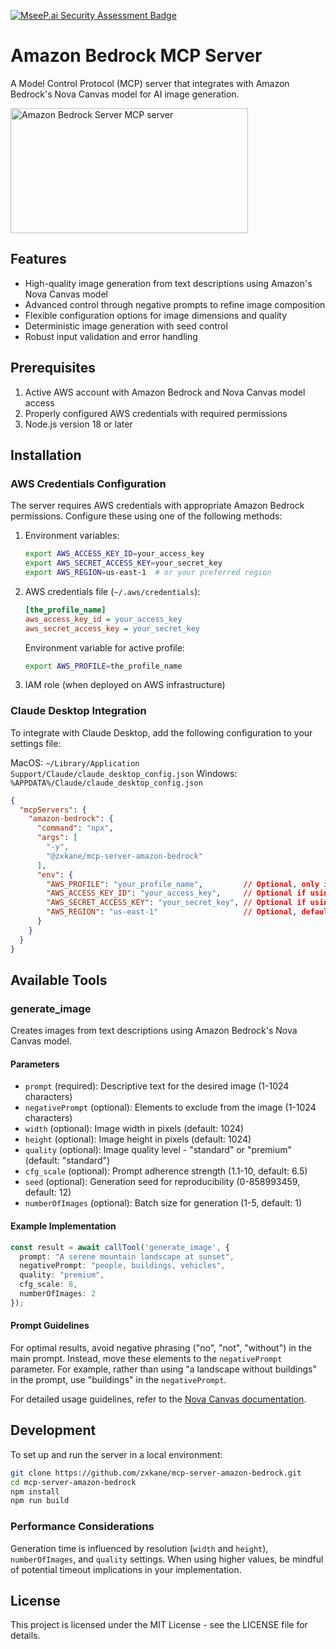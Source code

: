 [![MseeP.ai Security Assessment Badge](https://mseep.net/pr/zxkane-mcp-server-amazon-bedrock-badge.png)](https://mseep.ai/app/zxkane-mcp-server-amazon-bedrock)

# Amazon Bedrock MCP Server

A Model Control Protocol (MCP) server that integrates with Amazon Bedrock's Nova Canvas model for AI image generation.

<a href="https://glama.ai/mcp/servers/9qw7dwpvj9"><img width="380" height="200" src="https://glama.ai/mcp/servers/9qw7dwpvj9/badge" alt="Amazon Bedrock Server MCP server" /></a>

## Features

- High-quality image generation from text descriptions using Amazon's Nova Canvas model
- Advanced control through negative prompts to refine image composition
- Flexible configuration options for image dimensions and quality
- Deterministic image generation with seed control
- Robust input validation and error handling

## Prerequisites

1. Active AWS account with Amazon Bedrock and Nova Canvas model access
2. Properly configured AWS credentials with required permissions
3. Node.js version 18 or later

## Installation

### AWS Credentials Configuration

The server requires AWS credentials with appropriate Amazon Bedrock permissions. Configure these using one of the following methods:

1. Environment variables:
   ```bash
   export AWS_ACCESS_KEY_ID=your_access_key
   export AWS_SECRET_ACCESS_KEY=your_secret_key
   export AWS_REGION=us-east-1  # or your preferred region
   ```

2. AWS credentials file (`~/.aws/credentials`):
   ```ini
   [the_profile_name]
   aws_access_key_id = your_access_key
   aws_secret_access_key = your_secret_key
   ```
   Environment variable for active profile:
   ```bash
   export AWS_PROFILE=the_profile_name
   ```

3. IAM role (when deployed on AWS infrastructure)

### Claude Desktop Integration

To integrate with Claude Desktop, add the following configuration to your settings file:

MacOS: `~/Library/Application Support/Claude/claude_desktop_config.json`
Windows: `%APPDATA%/Claude/claude_desktop_config.json`

```json
{
  "mcpServers": {
    "amazon-bedrock": {
      "command": "npx",
      "args": [
        "-y",
        "@zxkane/mcp-server-amazon-bedrock"
      ],
      "env": {
        "AWS_PROFILE": "your_profile_name",         // Optional, only if you want to use a specific profile
        "AWS_ACCESS_KEY_ID": "your_access_key",     // Optional if using AWS credentials file or IAM role
        "AWS_SECRET_ACCESS_KEY": "your_secret_key", // Optional if using AWS credentials file or IAM role
        "AWS_REGION": "us-east-1"                   // Optional, defaults to 'us-east-1'
      }
    }
  }
}
```

## Available Tools

### generate_image

Creates images from text descriptions using Amazon Bedrock's Nova Canvas model.

#### Parameters

- `prompt` (required): Descriptive text for the desired image (1-1024 characters)
- `negativePrompt` (optional): Elements to exclude from the image (1-1024 characters)
- `width` (optional): Image width in pixels (default: 1024)
- `height` (optional): Image height in pixels (default: 1024)
- `quality` (optional): Image quality level - "standard" or "premium" (default: "standard")
- `cfg_scale` (optional): Prompt adherence strength (1.1-10, default: 6.5)
- `seed` (optional): Generation seed for reproducibility (0-858993459, default: 12)
- `numberOfImages` (optional): Batch size for generation (1-5, default: 1)

#### Example Implementation

```typescript
const result = await callTool('generate_image', {
  prompt: "A serene mountain landscape at sunset",
  negativePrompt: "people, buildings, vehicles",
  quality: "premium",
  cfg_scale: 8,
  numberOfImages: 2
});
```

#### Prompt Guidelines

For optimal results, avoid negative phrasing ("no", "not", "without") in the main prompt. Instead, move these elements to the `negativePrompt` parameter. For example, rather than using "a landscape without buildings" in the prompt, use "buildings" in the `negativePrompt`.

For detailed usage guidelines, refer to the [Nova Canvas documentation][nova-canvas-doc].

## Development

To set up and run the server in a local environment:

```bash
git clone https://github.com/zxkane/mcp-server-amazon-bedrock.git
cd mcp-server-amazon-bedrock
npm install
npm run build
```

### Performance Considerations

Generation time is influenced by resolution (`width` and `height`), `numberOfImages`, and `quality` settings. When using higher values, be mindful of potential timeout implications in your implementation.

## License

This project is licensed under the MIT License - see the LICENSE file for details.

[nova-canvas-doc]: https://docs.aws.amazon.com/nova/latest/userguide/image-gen-access.html
